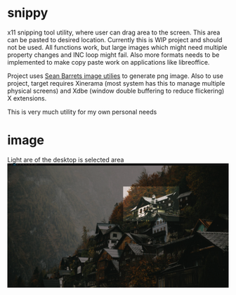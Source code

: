 # snippy
x11 snipping tool utility, where user can drag area to the screen. This area can be pasted to desired location.
Currently this is WIP project and should not be used. All functions work, but large images which might need multiple property changes and INC loop might fail.
Also more formats needs to be implemented to make copy paste work on applications like libreoffice.

Project uses [Sean Barrets image utilies](https://github.com/nothings/stb/blob/master/stb_image_write.h) to generate png image.
Also to use project, target requires Xinerama (most system has this to manage multiple physical screens) 
and Xdbe (window double buffering to reduce flickering) X extensions.

This is very much utility for my own personal needs

# image
Light are of the desktop is selected area
![image1](snippy_ex.png)
